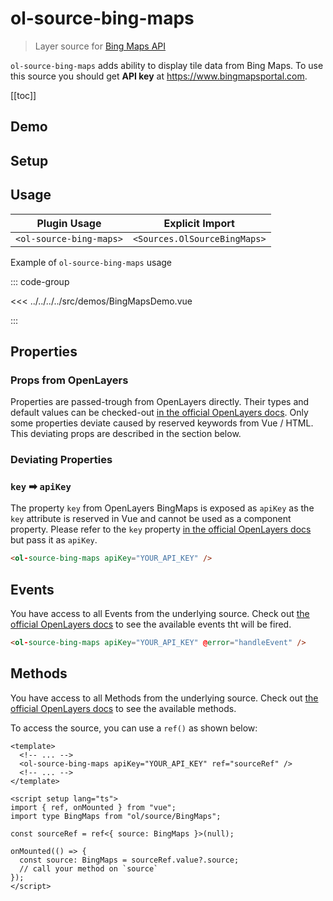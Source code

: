 # ol-source-bing-maps

> Layer source for [Bing Maps API](https://www.bing.com/maps)

`ol-source-bing-maps` adds ability to display tile data from Bing Maps. To use
this source you should get **API key** at https://www.bingmapsportal.com.

[[toc]]

## Demo

<script setup>
import BingMapsDemo from "@demos/BingMapsDemo.vue"
</script>

<ClientOnly>
<BingMapsDemo />
</ClientOnly>

## Setup

<!--@include: ../../sources.plugin.md-->

## Usage

| Plugin Usage            |       Explicit Import        |
| ----------------------- | :--------------------------: |
| `<ol-source-bing-maps>` | `<Sources.OlSourceBingMaps>` |

Example of `ol-source-bing-maps` usage

::: code-group

<<< ../../../../src/demos/BingMapsDemo.vue

:::

## Properties

### Props from OpenLayers

Properties are passed-trough from OpenLayers directly.
Their types and default values can be checked-out [in the official OpenLayers docs](https://openlayers.org/en/latest/apidoc/module-ol_source_BingMaps-BingMaps.html).
Only some properties deviate caused by reserved keywords from Vue / HTML.
This deviating props are described in the section below.

### Deviating Properties

### `key` ➡ `apiKey`

The property `key` from OpenLayers BingMaps is exposed as `apiKey` as the `key` attribute is reserved in Vue and cannot be used as a component property.
Please refer to the `key` property [in the official OpenLayers docs](https://openlayers.org/en/latest/apidoc/module-ol_source_BingMaps-BingMaps.html) but pass it as `apiKey`.

```html
<ol-source-bing-maps apiKey="YOUR_API_KEY" />
```

## Events

You have access to all Events from the underlying source.
Check out [the official OpenLayers docs](https://openlayers.org/en/latest/apidoc/module-ol_source_BingMaps-BingMaps.html) to see the available events tht will be fired.

```html
<ol-source-bing-maps apiKey="YOUR_API_KEY" @error="handleEvent" />
```

## Methods

You have access to all Methods from the underlying source.
Check out [the official OpenLayers docs](https://openlayers.org/en/latest/apidoc/module-ol_source_BingMaps-BingMaps.html) to see the available methods.

To access the source, you can use a `ref()` as shown below:

```vue
<template>
  <!-- ... -->
  <ol-source-bing-maps apiKey="YOUR_API_KEY" ref="sourceRef" />
  <!-- ... -->
</template>

<script setup lang="ts">
import { ref, onMounted } from "vue";
import type BingMaps from "ol/source/BingMaps";

const sourceRef = ref<{ source: BingMaps }>(null);

onMounted(() => {
  const source: BingMaps = sourceRef.value?.source;
  // call your method on `source`
});
</script>
```
